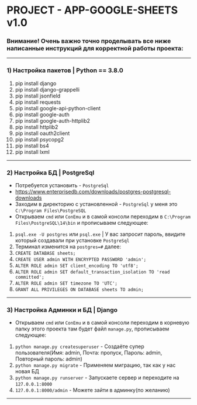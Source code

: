 # PROJECT - APP-GOOGLE-SHEETS v1.0

### Внимание! Очень важно точно проделывать все ниже написанные инструкций для корректной работы проекта:

----------------------------------------------

### 1) Настройка пакетов | Python == 3.8.0

1) pip install django
2) pip install django-grappelli
3) pip install jsonfield
4) pip install requests
5) pip install google-api-python-client
6) pip install google-auth 
7) pip install google-auth-httplib2 
8) pip install httplib2 
9) pip install oauth2client
10) pip install psycopg2
11) pip install bs4
12) pip install lxml

----------------------------------------------

### 2) Настройка БД | PostgreSql

- Потребуется установить - `PostgreSql` 
- https://www.enterprisedb.com/downloads/postgres-postgresql-downloads
- Заходим в директорию с установленной - `PostgreSql` у меня это `C:\Program Files\PostgreSQL` 
- Открываем `cmd` или `ConEmu` и в самой консоли переходим в `C:\Program Files\PostgreSQL\14\bin` и прописываем следующее:
1) `psql.exe -U postgres` или `psql.exe` | У вас запросит пароль, ввидите который создавали при установке `PostgreSql`
2) Терминал изменится на `postgres=#` далее:
3) `CREATE DATABASE sheets;`
4) `CREATE USER admin WITH ENCRYPTED PASSWORD 'admin'; `
5) `ALTER ROLE admin SET client_encoding TO 'utf8';`
6) `ALTER ROLE admin SET default_transaction_isolation TO 'read committed';`
7) `ALTER ROLE admin SET timezone TO 'UTC';`
8) `GRANT ALL PRIVILEGES ON DATABASE sheets TO admin;`

----------------------------------------------
### 3) Настройка Админки и БД | Django

- Открываем `cmd` или `ConEmu` и в самой консоли переходим в корневую папку этого проекта там будет файл `manage.py`, прописываем следующее:
1) `python manage.py createsuperuser` - Создаёте супер пользователя(Имя: admin, Почта: пропуск, Пароль: admin, Повторный пароль: admin)
2) `python manage.py migrate` - Применяем миграцию, так как у нас новая БД
3) `python manage.py runserver` - Запускаете сервер и переходите на `127.0.0.1:8000`
4) `127.0.0.1:8000/admin` - Можете зайти в админку(по желанию)

----------------------------------------------

